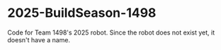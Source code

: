# 2025-BuildSeason-1498
Code for Team 1498's 2025 robot.  Since the robot does not exist yet, it doesn't have a name.
